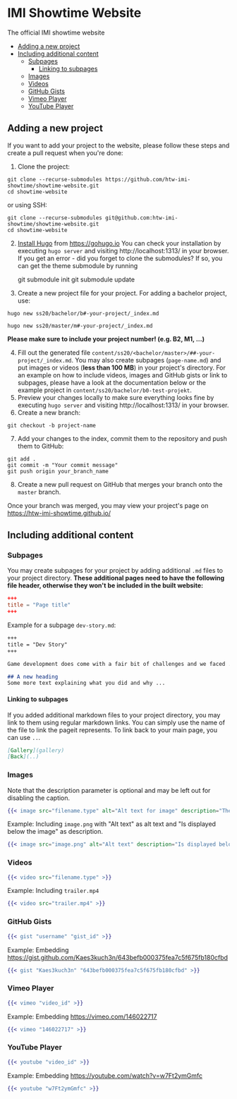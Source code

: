 # IMI Showtime Website
The official IMI showtime website

* [Adding a new project](#Adding-a-new-project)
* [Including additional content](#Including-additional-content)
  * [Subpages](#Subpages)
    * [Linking to subpages](#Linking-to-subpages)
  * [Images](#Images)
  * [Videos](#Videos)
  * [GitHub Gists](#GitHub-Gists)
  * [Vimeo Player](#Vimeo-Player)
  * [YouTube Player](#YouTube-Player)

## Adding a new project
If you want to add your project to the website, please follow these steps and create a pull request when you're done:
1. Clone the project:
```
git clone --recurse-submodules https://github.com/htw-imi-showtime/showtime-website.git
cd showtime-website
```
or using SSH:
```
git clone --recurse-submodules git@github.com:htw-imi-showtime/showtime-website.git
cd showtime-website
```

2. [Install Hugo](https://gohugo.io/getting-started/installing) from https://gohugo.io
You can check your installation by executing `hugo server` and visiting
http://localhost:1313/ in your browser.
If you get an error - did you forget to clone the submodules? If so, you can get the theme submodule by running


    git submodule init
    git submodule update


3. Create a new project file for your project. For adding a bachelor project, use:
```
hugo new ss20/bachelor/b#-your-project/_index.md
```
```
hugo new ss20/master/m#-your-project/_index.md
```
**Please make sure to include your project number! (e.g. B2, M1, ...)**

4. Fill out the generated file `content/ss20/<bachelor/master>/##-your-project/_index.md`.
You may also create subpages (`page-name.md`) and put images or videos (**less than 100 MB**) in your project's directory.
For an example on how to include videos, images and GitHub gists or link to subpages, please have a look at the documentation below or the example project in `content/ss20/bachelor/b0-test-projekt`.
5. Preview your changes locally to make sure everything looks fine by executing `hugo server` and visiting http://localhost:1313/ in your browser.
6. Create a new branch:
```
git checkout -b project-name
```
7. Add your changes to the index, commit them to the repository and push them to GitHub:
```
git add .
git commit -m "Your commit message"
git push origin your_branch_name
```
8. Create a new pull request on GitHub that merges your branch onto the `master` branch.

Once your branch was merged, you may view your project's page on https://htw-imi-showtime.github.io/

## Including additional content
### Subpages
You may create subpages for your project by adding additional `.md` files to your project directory. **These additional pages need to have the following file header, otherwise they won't be included in the built website:**
```toml
+++
title = "Page title"
+++
```
Example for a subpage `dev-story.md`:
```markdown
+++
title = "Dev Story"
+++

Game development does come with a fair bit of challenges and we faced ...

## A new heading
Some more text explaining what you did and why ...
```

#### Linking to subpages
If you added additional markdown files to your project directory, you may link to them using regular markdown links. You can simply use the name of the file to link the pageit represents. To link back to your main page, you can use `..`.
```markdown
[Gallery](gallery)
[Back](..)
```

### Images
Note that the description parameter is optional and may be left out for disabling the caption.
```handlebars
{{< image src="filename.type" alt="Alt text for image" description="The image's description" >}}
```
Example: Including `image.png` with "Alt text" as alt text and "Is displayed below the image" as description.
```handlebars
{{< image src="image.png" alt="Alt text" description="Is displayed below the image" >}}
```

### Videos
```handlebars
{{< video src="filename.type" >}}
```
Example: Including `trailer.mp4`
```handlebars
{{< video src="trailer.mp4" >}}
```

### GitHub Gists
```handlebars
{{< gist "username" "gist_id" >}}
```
Example: Embedding https://gist.github.com/Kaes3kuch3n/643befb000375fea7c5f675fb180cfbd
```handlebars
{{< gist "Kaes3kuch3n" "643befb000375fea7c5f675fb180cfbd" >}}
```

### Vimeo Player
```handlebars
{{< vimeo "video_id" >}}
```
Example: Embedding https://vimeo.com/146022717
```handlebars
{{< vimeo "146022717" >}}
```

### YouTube Player
```handlebars
{{< youtube "video_id" >}}
```
Example: Embedding https://youtube.com/watch?v=w7Ft2ymGmfc
```handlebars
{{< youtube "w7Ft2ymGmfc" >}}
```
